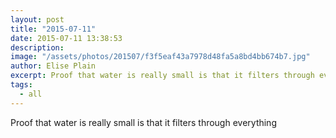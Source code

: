 ```yaml
---
layout: post
title: "2015-07-11"
date: 2015-07-11 13:38:53
description: 
image: "/assets/photos/201507/f3f5eaf43a7978d48fa5a8bd4bb674b7.jpg"
author: Elise Plain
excerpt: Proof that water is really small is that it filters through everything
tags: 
  - all
---
```


Proof that water is really small is that it filters through everything
<p></p>
